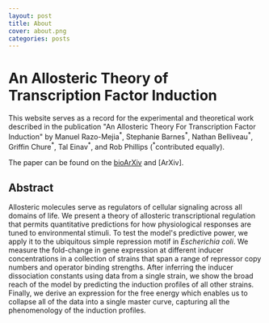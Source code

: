 ```yaml
---
layout: post
title: About
cover: about.png
categories: posts
---
```

# An Allosteric Theory of Transcription Factor Induction
This website serves as a record for the experimental and theoretical work described in the publication "An Allosteric Theory For Transcription Factor Induction" by Manuel Razo-Mejia<sup>\*</sup>, Stephanie Barnes<sup>\*</sup>, Nathan Belliveau<sup>\*</sup>, Griffin Chure<sup>\*</sup>, Tal Einav<sup>\*</sup>, and Rob Phillips (<sup>\*</sup>contributed equally).


The paper can be found on the [bioArXiv]() and [ArXiv].

## Abstract

Allosteric molecules serve as regulators of cellular signaling across all
domains of life.  We present a theory of allosteric transcriptional regulation
that permits quantitative predictions for how physiological responses are tuned to environmental stimuli. To test the model's predictive
power, we apply it to the ubiquitous simple repression motif in *Escherichia coli*. We
measure the fold-change in gene expression at different inducer concentrations in a collection of strains that span a range of
repressor copy numbers and operator binding strengths. After inferring the inducer dissociation constants using data
from a single strain, we show the broad reach of the model by predicting the induction profiles of all other strains.
Finally, we derive an expression for the free energy which enables us to collapse all of the data into a single master curve, capturing all the phenomenology of the induction profiles.
